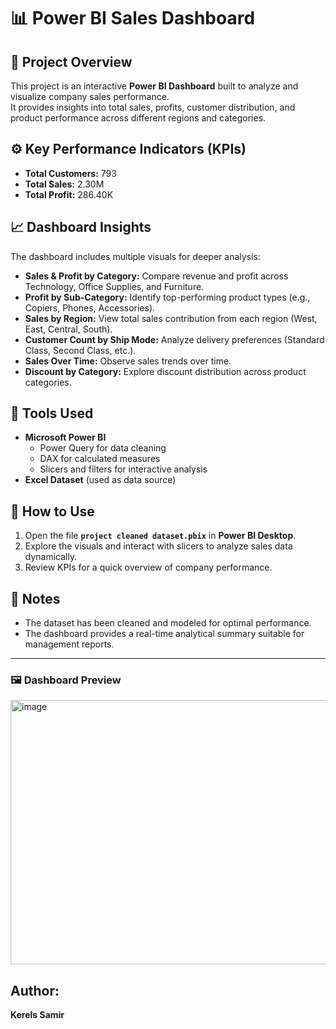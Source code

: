 
# 📊 Power BI Sales Dashboard

 

## 📁 Project Overview
This project is an interactive **Power BI Dashboard** built to analyze and visualize company sales performance.  
It provides insights into total sales, profits, customer distribution, and product performance across different regions and categories.

## ⚙️ Key Performance Indicators (KPIs)
- **Total Customers:** 793  
- **Total Sales:** 2.30M  
- **Total Profit:** 286.40K  

## 📈 Dashboard Insights
The dashboard includes multiple visuals for deeper analysis:
- **Sales & Profit by Category:** Compare revenue and profit across Technology, Office Supplies, and Furniture.  
- **Profit by Sub-Category:** Identify top-performing product types (e.g., Copiers, Phones, Accessories).  
- **Sales by Region:** View total sales contribution from each region (West, East, Central, South).  
- **Customer Count by Ship Mode:** Analyze delivery preferences (Standard Class, Second Class, etc.).  
- **Sales Over Time:** Observe sales trends over time.  
- **Discount by Category:** Explore discount distribution across product categories.  

## 🧾 Tools Used
- **Microsoft Power BI**
  - Power Query for data cleaning  
  - DAX for calculated measures  
  - Slicers and filters for interactive analysis  
- **Excel Dataset** (used as data source)

## 🚀 How to Use
1. Open the file **`project cleaned dataset.pbix`** in **Power BI Desktop**.  
2. Explore the visuals and interact with slicers to analyze sales data dynamically.  
3. Review KPIs for a quick overview of company performance.

## 📌 Notes
- The dataset has been cleaned and modeled for optimal performance.  
- The dashboard provides a real-time analytical summary suitable for management reports.

---

### 🖼️ Dashboard Preview
<img width="757" height="423" alt="image" src="https://github.com/user-attachments/assets/645e6db9-f974-48a7-9bfa-c0da0c01f4ab" />

## Author:
**Kerels Samir**
